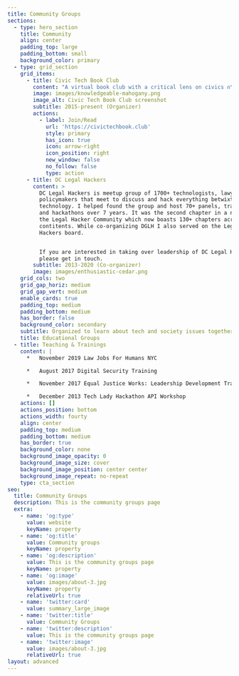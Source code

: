 ```yaml
---
title: Community Groups
sections:
  - type: hero_section
    title: Community
    align: center
    padding_top: large
    padding_bottom: small
    background_color: primary
  - type: grid_section
    grid_items:
      - title: Civic Tech Book Club
        content: "A virtual book club with a critical lens on civics ∩\_ technology.\n\nCivic Tech Book Club was created in 2015 by Forest Gregg, Rebecca Ackerman, and Rebecca Williams (members of the “civic tech” community) who lived far apart from each other and wanted a space to discuss readings. Since the pandemic, the virtual group has taken on a new life and meets more frequently.\n"
        image: images/knowledgeable-mahogany.png
        image_alt: Civic Tech Book Club screenshot
        subtitle: 2015-present (Organizer)
        actions:
          - label: Join/Read
            url: 'https://civictechbook.club'
            style: primary
            has_icon: true
            icon: arrow-right
            icon_position: right
            new_window: false
            no_follow: false
            type: action
      - title: DC Legal Hackers
        content: >
          DC Legal Hackers is meetup group of 1700+ technologists, lawyers, and
          policymakers that meet to discuss and hack everything betwixt law and
          technology. I helped found the group and host 70+ panels, trainings,
          and hackathons over 7 years. It was the second chapter in a network
          the Legal Hacker Community which now boasts 130+ chapters across 6
          contitents. While co-organizing DGLH I also served on the Legal
          Hackers board.


          If you are interested in taking over leadership of DC Legal Hackers
          please get in touch.
        subtitle: 2013-2020 (Co-organizer)
        image: images/enthusiastic-cedar.png
    grid_cols: two
    grid_gap_horiz: medium
    grid_gap_vert: medium
    enable_cards: true
    padding_top: medium
    padding_bottom: medium
    has_border: false
    background_color: secondary
    subtitle: Organized to learn about tech and society issues together.
    title: Educational Groups
  - title: Teaching & Trainings
    content: |
      *   November 2019 Law Jobs For Humans NYC

      *   August 2017 Digital Security Training

      *   November 2017 Equal Justice Works: Leadership Development Training

      *   December 2013 Tech Lady Hackathon API Workshop
    actions: []
    actions_position: bottom
    actions_width: fourty
    align: center
    padding_top: medium
    padding_bottom: medium
    has_border: true
    background_color: none
    background_image_opacity: 0
    background_image_size: cover
    background_image_position: center center
    background_image_repeat: no-repeat
    type: cta_section
seo:
  title: Community Groups
  description: This is the community groups page
  extra:
    - name: 'og:type'
      value: website
      keyName: property
    - name: 'og:title'
      value: Community groups
      keyName: property
    - name: 'og:description'
      value: This is the community groups page
      keyName: property
    - name: 'og:image'
      value: images/about-3.jpg
      keyName: property
      relativeUrl: true
    - name: 'twitter:card'
      value: summary_large_image
    - name: 'twitter:title'
      value: Community Groups
    - name: 'twitter:description'
      value: This is the community groups page
    - name: 'twitter:image'
      value: images/about-3.jpg
      relativeUrl: true
layout: advanced
---
```

